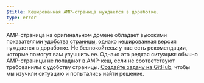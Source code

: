 ```yaml
---
$title: Кешированная AMP-страница нуждается в доработке.
type: error
---
```


AMP-страница на оригинальном домене обладает высокими показателями [удобства страницы](https://developers.google.com/search/docs/guides/page-experience), однако кешированная версия нуждается в доработке. Не беспокойтесь: у нас есть рекомендации, которые помогут вам улучшить ее. Однако это редкая ситуация: обычно AMP-страницы не попадают в AMP-кеш, если не соответствуют требованиям к удобству страницы. [Создайте задачу на GitHub](https://github.com/ampproject/amphtml/issues/new?assignees=&labels=Type:+Page+experience&template=page-experience.md&title=Page+experience+issue), чтобы мы изучили ситуацию и попытались найти решение.
